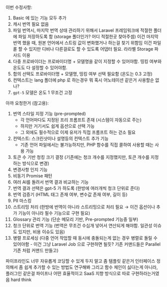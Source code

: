 이번 수정사항:
1. Basic 에 있는 기능 모두 추가
1. 캐시 번역 필요 없음
2. 파일 번역시, 마지막 번역 상태 관리하기 위해서 Laravel 프레임워크에 적절한 폴더에 파일 저장하도록 함 (storage 폴더인가? 어디 적절한곳 찾아주셈) 이건 마지막 번역 했을 때, 원본 언어에서 스트링 값이 변화했거나 하는걸 찾기 위함임
   이건 파일롣 할 수 있지만 디비나 다른걸로도 할 수 있도록 어댑터 필요. 라라벨 Storage 파사드 이용
3. 다중 프로바이더는 프로바이더명 + 모델명을 같이 지정할 수 있어야함. 띵킹 여부와 온도도 다 설정할 수 있어야함.
4. 합의 선택도 프로바이더명 + 모델명, 띵킹 여부 선택 필요함 (온도는 0.3 고정)
5. 컨텍스트는 lang 폴더에 php 로 하는경우 뭐 혹시 어노테이션 같은거 사용할순 없나?
6. `gpt-5` 모델은 온도 1 무조건 고정

아까 요청한거 (참고용):
1. 번역 스타일 지정 기능 (pre-prompted)
    - 각 언어마다도 지정된 프리 프롬프트 존재 (시스템이 자동으로 주는)
    - 하지만 거기서도 쉽게 옵션으로 선택 가능
    - 그 외에도 필수적으로 이제 유저가 직접 프롬프트 하는 걷소 필요
2. 컨텍스트: 스크린샷이나 설명등의 컨텍스트 추가 기능
    - 기존 언어 파일에서는 불가능하지만, PHP 함수를 직접 콜하여 사용할 때는 사용 가능
3. 토큰 수 기반 청킹 크기 결정 (기존에는 청크 개수를 지정했지만, 토큰 개수를 지정하는 방식으로 변경)
4. 변경사항 인지 기능
5. 비동기 Promise 패턴
6. 여러 AI를 돌려서 번역 결과 비교하는 기능
7. 번역 결과 선택은 gpt-5 가 하도록 (한방에 여러개씩 청크 단위로 준다)
8. 번역 검증기 (HTML 태그 존재 여부, 변수값 존재 여부, 길이 등)
9. PII 마스킹
10. 스트리밍 처리 (한방에 번역이 아니라 스트리밍으로 처리 필요 → 이건 옵션이나 추가 기능이 아니라 필수 기능으로 구현 필요)
11. Glossary 관리 기능 (단순 메모리 기반, Pre-prompted 기능중 일부)
12. 청크 단위로 번역 기능 (번역은 무조건 수십개 넣어서 연산되게 해야함. 일관성 이슈도 있지만, 비용 이슈도 있음)
13. 병렬 프로세싱 (다중 언어 작업할 때 동시에 충돌되는게 없는 경우 병렬로 돌릴 수 있어야함 - 이건 그냥 Laravel Job 으로 구현하면 될듯? 기존 커맨드들은 Parallel 기존 처럼 커맨드 만들고)

파이프라인도 너무 자유롭게 코딩할 수 있게 두지 말고 좀 템플릿 같은거 인터페이스 정의해서 좀 쉽게 추가할 수 있는 방법도 연구해봐
그리고 함수 체인이 싫다는게 아니라, 플러그인 같은걸 파이프나 어떤 효율적이고 SaaS 지향 방식으로 따로 구현하라는거였음
hard think